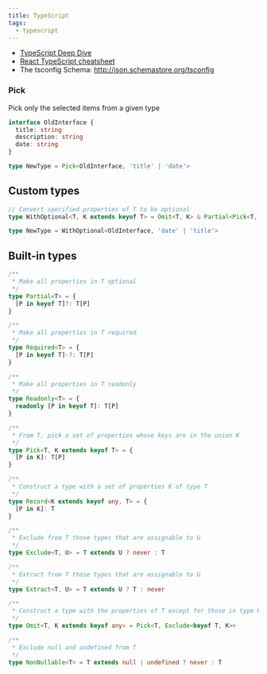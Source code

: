 ```yaml
---
title: TypeScript
tags:
  - typescript
---
```


- [TypeScript Deep Dive](https://basarat.gitbook.io/typescript/)
- [React TypeScript cheatsheet](https://github.com/typescript-cheatsheets/react-typescript-cheatsheet)
- The tsconfig Schema: http://json.schemastore.org/tsconfig

### Pick

Pick only the selected items from a given type

```ts
interface OldInterface {
  title: string
  description: string
  date: string
}

type NewType = Pick<OldInterface, 'title' | 'date'>
```

## Custom types

```ts
// Convert specified properties of T to be optional
type WithOptional<T, K extends keyof T> = Omit<T, K> & Partial<Pick<T, K>>

type NewType = WithOptional<OldInterface, 'date' | 'title'>
```

## Built-in types

```ts
/**
 * Make all properties in T optional
 */
type Partial<T> = {
  [P in keyof T]?: T[P]
}

/**
 * Make all properties in T required
 */
type Required<T> = {
  [P in keyof T]-?: T[P]
}

/**
 * Make all properties in T readonly
 */
type Readonly<T> = {
  readonly [P in keyof T]: T[P]
}

/**
 * From T, pick a set of properties whose keys are in the union K
 */
type Pick<T, K extends keyof T> = {
  [P in K]: T[P]
}

/**
 * Construct a type with a set of properties K of type T
 */
type Record<K extends keyof any, T> = {
  [P in K]: T
}

/**
 * Exclude from T those types that are assignable to U
 */
type Exclude<T, U> = T extends U ? never : T

/**
 * Extract from T those types that are assignable to U
 */
type Extract<T, U> = T extends U ? T : never

/**
 * Construct a type with the properties of T except for those in type K.
 */
type Omit<T, K extends keyof any> = Pick<T, Exclude<keyof T, K>>

/**
 * Exclude null and undefined from T
 */
type NonNullable<T> = T extends null | undefined ? never : T
```
